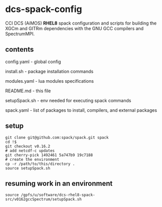 # dcs-spack-config
CCI DCS (AiMOS) **RHEL8** spack configuration and scripts for building the XGCm and GITRm dependencies
with the GNU GCC compilers and SpectrumMPI.

## contents

config.yaml - global config

install.sh - package installation commands

modules.yaml - lua modules specifications

README.md - this file

setupSpack.sh - env needed for executing spack commands

spack.yaml - list of packages to install, compilers, and external packages

## setup

```
git clone git@github.com:spack/spack.git spack
cd !$
git checkout v0.16.2
# add netcdf-c updates
git cherry-pick 1492461 5a747b9 19c7188
# create the environment
cp -r /path/to/this/directory .
source setupSpack.sh
```

## resuming work in an environment

```
source /gpfs/u/software/dcs-rhel8-spack-src/v0162gccSpectrum/setupSpack.sh
```

